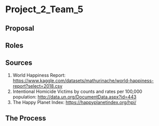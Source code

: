 # Project_2_Team_5

## Proposal

## Roles

## Sources
1. World Happiness Report: https://www.kaggle.com/datasets/mathurinache/world-happiness-report?select=2018.csv
2. Intentional Homicide Victims by counts and rates per 100,000 population: http://data.un.org/DocumentData.aspx?id=443 
3. The Happy Planet Index: https://happyplanetindex.org/hpi/

## The Process
